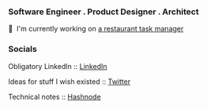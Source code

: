 ### Software Engineer . Product Designer . Architect

🚀  I'm currently working on [a restaurant task manager](http://tinagao.com)


### Socials

Obligatory LinkedIn :: [LinkedIn](https://www.linkedin.com/in/tinagao)

Ideas for stuff I wish existed :: [Twitter](https://twitter.com/tinagao)

Technical notes :: [Hashnode](https://tinaxgao.hashnode.dev/o)